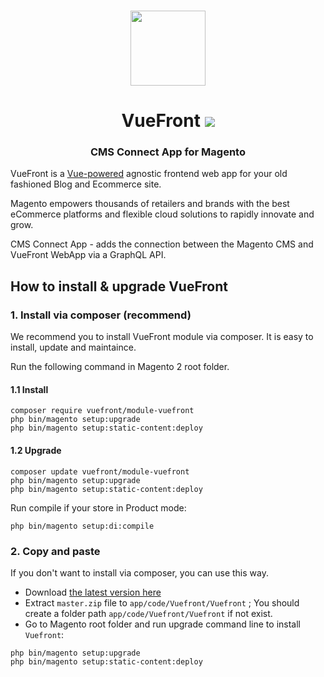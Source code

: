 <p align="center">
  <br>
  <a href="https://vuefront.com">
    <img src="https://vuefront.com/logo.png" width="120"/>
  </a>
</p>
<h1 align="center">VueFront <a href="https://packagist.org/packages/vuefront/module-vuefront"><img src="https://poser.pugx.org/vuefront/module-vuefront/v/stable" /></a></h1>
<h3 align="center">CMS Connect App for Magento
</h3>

VueFront is a <a href="//vuejs.org">Vue-powered</a> agnostic frontend web app for your old fashioned Blog and Ecommerce site. 

Magento empowers thousands of retailers and brands with the best eCommerce platforms and flexible cloud solutions to rapidly innovate and grow.

CMS Connect App - adds the connection between the Magento CMS and VueFront WebApp via a GraphQL API.


## How to install & upgrade VueFront

### 1. Install via composer (recommend)

We recommend you to install VueFront module via composer. It is easy to install, update and maintaince.

Run the following command in Magento 2 root folder.

#### 1.1 Install

```
composer require vuefront/module-vuefront
php bin/magento setup:upgrade
php bin/magento setup:static-content:deploy
```

#### 1.2 Upgrade

```
composer update vuefront/module-vuefront
php bin/magento setup:upgrade
php bin/magento setup:static-content:deploy
```

Run compile if your store in Product mode:

```
php bin/magento setup:di:compile
```

### 2. Copy and paste

If you don't want to install via composer, you can use this way. 

- Download [the latest version here](https://github.com/vuefront/vuefront/archive/master.zip) 
- Extract `master.zip` file to `app/code/Vuefront/Vuefront` ; You should create a folder path `app/code/Vuefront/Vuefront` if not exist.
- Go to Magento root folder and run upgrade command line to install `Vuefront`:

```
php bin/magento setup:upgrade
php bin/magento setup:static-content:deploy
```
